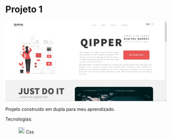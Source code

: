 <H1>Projeto 1</H1>
 
 <img src='./src/Site-Julio.jpg'>
 
<p>
 Projeto construido em dupla para meu aprendizado.
</p>

<dl>
 <dt>Tecnologias: </dt><br>
  <dd><img width=20px height=20px src='https://cdn.icon-icons.com/icons2/2107/PNG/512/file_type_html_icon_130541.png%27%3E HTML5</dd>
  <dd><img width=20px height=20px src='https://icones.pro/wp-content/uploads/2022/08/css3.png%27%3E CSS3</dd>
Css</dd>
</dl>
